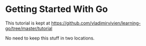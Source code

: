# Getting Started With Go 

This tutorial is kept at https://github.com/vladimirvivien/learning-go/tree/master/tutorial

No need to keep this stuff in two locations.
